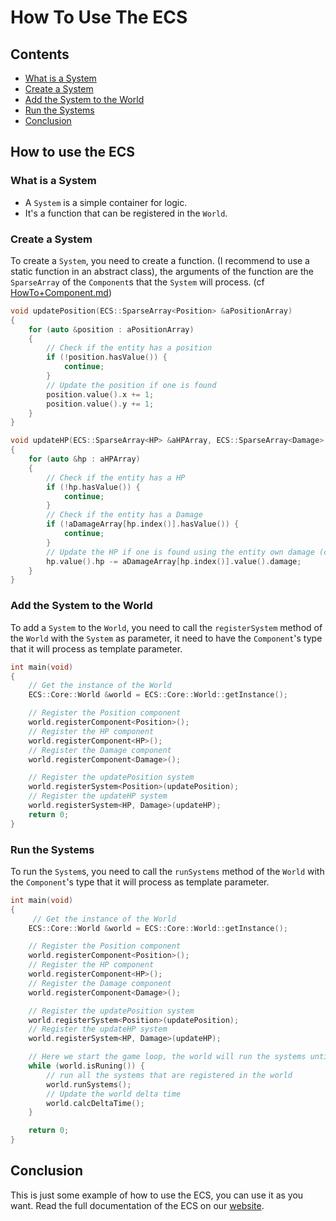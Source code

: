 # How To Use The ECS
## Contents
- [What is a System](#what-is-a-system)
- [Create a System](#create-a-system)
- [Add the System to the World](#add-the-system-to-the-world)
- [Run the Systems](#run-the-systems)
- [Conclusion](#conclusion)

## How to use the ECS
### What is a System
- A `System` is a simple container for logic.
- It's a function that can be registered in the `World`.

### Create a System
To create a `System`, you need to create a function. (I recommend to use a static function in an abstract class), the arguments of the function are the `SparseArray` of the `Component`s that the `System` will process.
(cf [HowTo+Component.md](./HowTo+Component.md))
```cpp
void updatePosition(ECS::SparseArray<Position> &aPositionArray)
{
    for (auto &position : aPositionArray)
    {
        // Check if the entity has a position
        if (!position.hasValue()) {
            continue;
        }
        // Update the position if one is found
        position.value().x += 1;
        position.value().y += 1;
    }
}

void updateHP(ECS::SparseArray<HP> &aHPArray, ECS::SparseArray<Damage> &aDamageArray)
{
    for (auto &hp : aHPArray)
    {
        // Check if the entity has a HP
        if (!hp.hasValue()) {
            continue;
        }
        // Check if the entity has a Damage
        if (!aDamageArray[hp.index()].hasValue()) {
            continue;
        }
        // Update the HP if one is found using the entity own damage (clearly made for example purpose)
        hp.value().hp -= aDamageArray[hp.index()].value().damage;
    }
}
```
### Add the System to the World
To add a `System` to the `World`, you need to call the `registerSystem` method of the `World` with the `System` as parameter, it need to have the `Component`'s type that it will process as template parameter.
```cpp
int main(void)
{
    // Get the instance of the World
    ECS::Core::World &world = ECS::Core::World::getInstance();

    // Register the Position component
    world.registerComponent<Position>();
    // Register the HP component
    world.registerComponent<HP>();
    // Register the Damage component
    world.registerComponent<Damage>();

    // Register the updatePosition system
    world.registerSystem<Position>(updatePosition);
    // Register the updateHP system
    world.registerSystem<HP, Damage>(updateHP);
    return 0;
}
```
### Run the Systems
To run the `System`s, you need to call the `runSystems` method of the `World` with the `Component`'s type that it will process as template parameter.
```cpp
int main(void)
{
     // Get the instance of the World
    ECS::Core::World &world = ECS::Core::World::getInstance();

    // Register the Position component
    world.registerComponent<Position>();
    // Register the HP component
    world.registerComponent<HP>();
    // Register the Damage component
    world.registerComponent<Damage>();

    // Register the updatePosition system
    world.registerSystem<Position>(updatePosition);
    // Register the updateHP system
    world.registerSystem<HP, Damage>(updateHP);

    // Here we start the game loop, the world will run the systems until the world is not running anymore
    while (world.isRuning()) {
        // run all the systems that are registered in the world
        world.runSystems();
        // Update the world delta time
        world.calcDeltaTime();
    }

    return 0;
}
```

## Conclusion
This is just some example of how to use the ECS, you can use it as you want.
Read the full documentation of the ECS on our [website](https://uwuclub.github.io/R-Type/).
